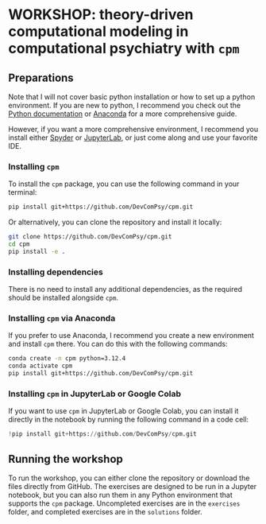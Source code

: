 # WORKSHOP: theory-driven computational modeling in computational psychiatry with `cpm`

## Preparations

Note that I will not cover basic python installation or how to set up a python environment. If you are new to python, I recommend you check out the [Python documentation](https://docs.python.org/3/tutorial/index.html) or [Anaconda](https://www.anaconda.com/docs/getting-started/getting-started) for a more comprehensive guide.

However, if you want a more comprehensive environment, I recommend you install either [Spyder](https://www.spyder-ide.org) or [JupyterLab](https://jupyter.org/), or just come along and use your favorite IDE.

### Installing `cpm`

To install the `cpm` package, you can use the following command in your terminal:

```bash
pip install git+https://github.com/DevComPsy/cpm.git
```

Or alternatively, you can clone the repository and install it locally:

```bash
git clone https://github.com/DevComPsy/cpm.git
cd cpm
pip install -e .
```

### Installing dependencies

There is no need to install any additional dependencies, as the required should be installed alongside `cpm`.

### Installing `cpm` via Anaconda

If you prefer to use Anaconda, I recommend you create a new environment and install `cpm` there. You can do this with the following commands:

```bash
conda create -n cpm python=3.12.4
conda activate cpm
pip install git+https://github.com/DevComPsy/cpm.git
```

### Installing `cpm` in JupyterLab or Google Colab

If you want to use `cpm` in JupyterLab or Google Colab, you can install it directly in the notebook by running the following command in a code cell:

```python
!pip install git+https://github.com/DevComPsy/cpm.git
```

## Running the workshop

To run the workshop, you can either clone the repository or download the files directly from GitHub.
The exercises are designed to be run in a Jupyter notebook, but you can also run them in any Python environment that supports the `cpm` package.
Uncompleted exercises are in the `exercises` folder, and completed exercises are in the `solutions` folder.

